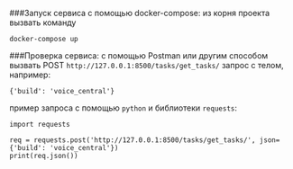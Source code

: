 ###Запуск сервиса с помощью docker-compose:
из корня проекта вызвать команду
```
docker-compose up
```

###Проверка сервиса:
c помощью Postman или другим способом вызвать POST ```http://127.0.0.1:8500/tasks/get_tasks/``` запрос с телом, например:
```
{'build': 'voice_central'}
```

пример запроса с помощью ```python``` и библиотеки ```requests```:
```
import requests

req = requests.post('http://127.0.0.1:8500/tasks/get_tasks/', json={'build': 'voice_central'})
print(req.json())
```